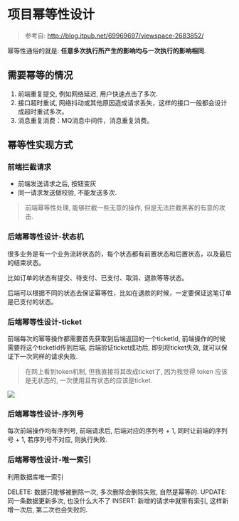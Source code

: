 # 项目幂等性设计

> 参考自: <http://blog.itpub.net/69969697/viewspace-2683852/>

幂等性通俗的就是: **任意多次执行所产生的影响均与一次执行的影响相同**.

## 需要幂等的情况

1. 前端重复提交, 例如网络延迟, 用户快速点击了多次.
2. 接口超时重试, 网络抖动或其他原因造成请求丢失，这样的接口一般都会设计成超时重试多次。
3. 消息重复消费：MQ消息中间件，消息重复消费。

## 幂等性实现方式

### 前端拦截请求

   - 前端发送请求之后, 按钮变灰
   - 同一请求发送做校验, 不能发送多次.

   > 前端幂等性处理, 能够拦截一些无意的操作, 但是无法拦截黑客的有意的攻击.

### 后端幂等性设计-状态机

很多业务是有一个业务流转状态的，每个状态都有前置状态和后置状态，以及最后的结束状态。

比如订单的状态有提交、待支付、已支付、取消、退款等等状态。

后端可以根据不同的状态去保证幂等性，比如在退款的时候，一定要保证这笔订单是已支付的状态。

### 后端幂等性设计-ticket

前端每次的幂等操作都需要首先获取到后端返回的一个ticketId, 前端操作的时候需要将这个ticketId传到后端, 后端验证ticket成功后, 即刻将ticket失效, 就可以保证下一次同样的请求失败.

> 在网上看到token机制, 但我直接将其改成ticket了, 因为我觉得 token 应该是无状态的, 一次使用且有状态的应该是ticket.

![](https://gitee.com/cpfree/picture-warehouse/raw/master/pic1/1643032448570.png)

### 后端幂等性设计-序列号

每次前端操作均有序列号, 前端请求后, 后端对应的序列号 + 1, 同时让前端的序列号 + 1, 若序列号不对应, 则执行失败.

### 后端幂等性设计-唯一索引

利用数据库唯一索引

DELETE: 数据只能够被删除一次, 多次删除会删除失败, 自然是幂等的.
UPDATE: 同一条数据更新多次, 也没什么大不了
INSERT: 新增的请求中就带有索引, 这样新增一次后, 第二次也会失败的.
